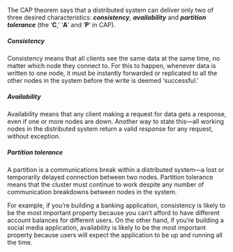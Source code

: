 The CAP theorem says that a distributed system can deliver only two of three desired characteristics: _**consistency**, **availability**_ and _**partition tolerance**_ (the ‘**C**,’ ‘**A**’ and ‘**P**’ in CAP).

##### Consistency
Consistency means that all clients see the same data at the same time, no matter which node they connect to. For this to happen, whenever data is written to one node, it must be instantly forwarded or replicated to all the other nodes in the system before the write is deemed ‘successful.’

##### Availability
Availability means that any client making a request for data gets a response, even if one or more nodes are down. Another way to state this—all working nodes in the distributed system return a valid response for any request, without exception.

##### Partition tolerance
A partition is a communications break within a distributed system—a lost or temporarily delayed connection between two nodes. Partition tolerance means that the cluster must continue to work despite any number of communication breakdowns between nodes in the system.

For example, if you’re building a banking application, consistency is likely to be the most important property because you can’t afford to have different account balances for different users. On the other hand, if you’re building a social media application, availability is likely to be the most important property because users will expect the application to be up and running all the time.